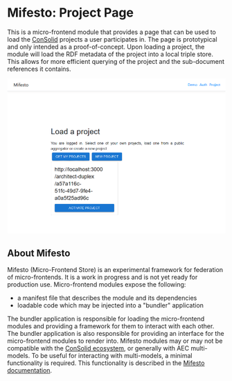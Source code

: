 # Mifesto: Project Page
This is a micro-frontend module that provides a page that can be used to load the [ConSolid](https://content.iospress.com/articles/semantic-web/sw233396) projects a user participates in. The page is prototypical and only intended as a proof-of-concept. Upon loading a project, the module will load the RDF metadata of the project into a local triple store. This allows for more efficient querying of the project and the sub-document references it contains. 

![Project page](public/module.png)

## About Mifesto
Mifesto (Micro-Frontend Store) is an experimental framework for federation of micro-frontends. It is a work in progress and is not yet ready for production use. Micro-frontend modules expose the following: 

* a manifest file that describes the module and its dependencies
* loadable code which may be injected into a "bundler" application

The bundler application is responsible for loading the micro-frontend modules and providing a framework for them to interact with each other. The bundler application is also responsible for providing an interface for the micro-frontend modules to render into. Mifesto modules may or may not be compatible with the [ConSolid ecosystem](https://content.iospress.com/articles/semantic-web/sw233396), or generally with AEC multi-models. To be useful for interacting with multi-models, a minimal functionality is required. This functionality is described in the [Mifesto documentation]().